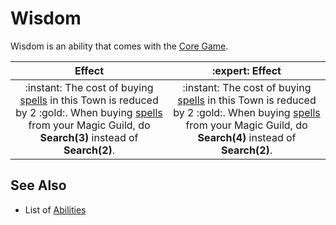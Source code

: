 # Wisdom

Wisdom is an ability that comes with the [Core Game](../content.md).

| Effect | :expert: Effect |
| :---: | :---: |
| :instant: The cost of buying [spells](spells.md) in this Town is reduced by 2 :gold:. When buying [spells](spells.md) from your Magic Guild, do **Search(3)** instead of **Search(2)**. | :instant: The cost of buying [spells](spells.md) in this Town is reduced by 2 :gold:. When buying [spells](spells.md) from your Magic Guild, do **Search(4)** instead of **Search(2)**. |


## See Also

- List of [Abilities](../abilities.md)